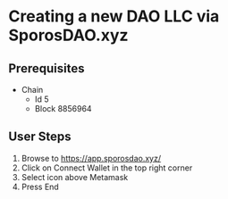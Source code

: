 # Creating a new DAO LLC via SporosDAO.xyz

## Prerequisites

- Chain
  - Id 5
  - Block 8856964

## User Steps

1. Browse to https://app.sporosdao.xyz/
1. Click on Connect Wallet in the top right corner
1. Select icon above Metamask
1. Press End
<!--
1. Click on circle icon in the top right corner
1. Click on Create a new company button
1. Click on Go! right arrow button left of Available
1. Select On-chain name text field
1. Type Test DAO
1. Select Token Symbol text field
1. Type TDO
1. Click on Continue button in the bottom right corner
1. Select Address text field above Enter the wallet address
1. Type 0x5389199D5168174FA177908685FbD52A7138Ed1a
1. Select text field below Initial Tokens
1. Type 1200
1. Select text field under Email
1. Type test@email.com
1. Scroll down
1. Click on Continue button
1. Click on Continue button right of Back button
1. Scroll up
1. Click on the checkbox left of Agree
1. Scroll down
1. Click on Continue button
1. Scroll up
1. Click on Deploy Now button -->
<!--

## Expected Results

- Wallet transactions match snapshot -->
